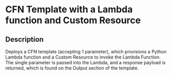 # CFN Template with a Lambda function and Custom Resource

## Description

Deploys a CFN template (accepting 1 parameter), which provisions a Python Lambda function and a Custom Resource to invoke
the Lambda Function. The single parameter is passed into the Lambda, and a response payload is returned, which is found
on the Output section of the template.
